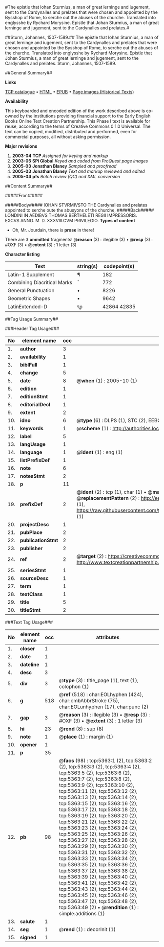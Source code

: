 #The epistle that Iohan Sturmius, a man of great lerninge and iugement, sent to the Cardynalles and prelates that were chosen and appointed by the Bysshop of Rome, to serche out the abuses of the churche. Translated into englysshe by Rychard Morysine. Epistle that Johan Sturmius, a man of great lerninge and jugement, sent to the Cardynalles and prelates.#

##Sturm, Johannes, 1507-1589.##
The epistle that Iohan Sturmius, a man of great lerninge and iugement, sent to the Cardynalles and prelates that were chosen and appointed by the Bysshop of Rome, to serche out the abuses of the churche. Translated into englysshe by Rychard Morysine.
Epistle that Johan Sturmius, a man of great lerninge and jugement, sent to the Cardynalles and prelates.
Sturm, Johannes, 1507-1589.

##General Summary##

**Links**

[TCP catalogue](http://www.ota.ox.ac.uk/tcp/)  • 
[HTML](http://tei.it.ox.ac.uk/tcp/Texts-HTML/free/A13/A13114.html)  • 
[EPUB](http://tei.it.ox.ac.uk/tcp/Texts-EPUB/free/A13/A13114.epub) • 
[Page images (Historical Texts)](https://data.historicaltexts.jisc.ac.uk/view?pubId=eebo-99840825e&pageId=eebo-99840825e-5363-1)

**Availability**

This keyboarded and encoded edition of the
	       work described above is co-owned by the institutions
	       providing financial support to the Early English Books
	       Online Text Creation Partnership. This Phase I text is
	       available for reuse, according to the terms of Creative
	       Commons 0 1.0 Universal. The text can be copied,
	       modified, distributed and performed, even for
	       commercial purposes, all without asking permission.

**Major revisions**

1. __2003-04__ __TCP__ *Assigned for keying and markup*
1. __2003-05__ __SPi Global__ *Keyed and coded from ProQuest page images*
1. __2005-03__ __Jonathan Blaney__ *Sampled and proofread*
1. __2005-03__ __Jonathan Blaney__ *Text and markup reviewed and edited*
1. __2005-04__ __pfs__ *Batch review (QC) and XML conversion*

##Content Summary##

#####Front#####

#####Body#####
IOHAN STVRMIVSTO THE Cardynalles and prelates appointed to serche oute the abusyons of the churche, 
#####Back#####
LONDINI IN AEDIBVS THOMAS BERTHELETI REGII IMPRESSORIS. EXCVS.ANNO. M. D. XXXVIII.CVM PRIVILEGIO.
**Types of content**

  * Oh, Mr. Jourdain, there is **prose** in there!

There are 3 **ommitted** fragments! 
 @__reason__ (3) : illegible (3)  •  @__resp__ (3) : #OXF (3)  •  @__extent__ (3) : 1 letter (3)

**Character listing**


|Text|string(s)|codepoint(s)|
|---|---|---|
|Latin-1 Supplement|¶|182|
|Combining             Diacritical Marks|̄|772|
|General Punctuation|•|8226|
|Geometric Shapes|▪|9642|
|LatinExtended-D|ꝰꝓ|42864 42835|

##Tag Usage Summary##

###Header Tag Usage###

|No|element name|occ|attributes|
|---|---|---|---|
|1.|__author__|3||
|2.|__availability__|1||
|3.|__biblFull__|1||
|4.|__change__|5||
|5.|__date__|8| @__when__ (1) : 2005-10 (1)|
|6.|__edition__|1||
|7.|__editionStmt__|1||
|8.|__editorialDecl__|1||
|9.|__extent__|2||
|10.|__idno__|6| @__type__ (6) : DLPS (1), STC (2), EEBO-CITATION (1), PROQUEST (1), VID (1)|
|11.|__keywords__|1| @__scheme__ (1) : http://authorities.loc.gov/ (1)|
|12.|__label__|5||
|13.|__langUsage__|1||
|14.|__language__|1| @__ident__ (1) : eng (1)|
|15.|__listPrefixDef__|1||
|16.|__note__|6||
|17.|__notesStmt__|2||
|18.|__p__|11||
|19.|__prefixDef__|2| @__ident__ (2) : tcp (1), char (1)  •  @__matchPattern__ (2) : ([0-9\-]+):([0-9IVX]+) (1), (.+) (1)  •  @__replacementPattern__ (2) : http://eebo.chadwyck.com/downloadtiff?vid=$1&page=$2 (1), https://raw.githubusercontent.com/textcreationpartnership/Texts/master/tcpchars.xml#$1 (1)|
|20.|__projectDesc__|1||
|21.|__pubPlace__|2||
|22.|__publicationStmt__|2||
|23.|__publisher__|2||
|24.|__ref__|2| @__target__ (2) : https://creativecommons.org/publicdomain/zero/1.0/ (1), http://www.textcreationpartnership.org/docs/. (1)|
|25.|__seriesStmt__|1||
|26.|__sourceDesc__|1||
|27.|__term__|1||
|28.|__textClass__|1||
|29.|__title__|5||
|30.|__titleStmt__|2||


###Text Tag Usage###

|No|element name|occ|attributes|
|---|---|---|---|
|1.|__closer__|1||
|2.|__date__|1||
|3.|__dateline__|1||
|4.|__desc__|3||
|5.|__div__|3| @__type__ (3) : title_page (1), text (1), colophon (1)|
|6.|__g__|518| @__ref__ (518) : char:EOLhyphen (424), char:cmbAbbrStroke (75), char:EOLunhyphen (17), char:punc (2)|
|7.|__gap__|3| @__reason__ (3) : illegible (3)  •  @__resp__ (3) : #OXF (3)  •  @__extent__ (3) : 1 letter (3)|
|8.|__hi__|23| @__rend__ (8) : sup (8)|
|9.|__note__|1| @__place__ (1) : margin (1)|
|10.|__opener__|1||
|11.|__p__|35||
|12.|__pb__|98| @__facs__ (98) : tcp:5363:1 (2), tcp:5363:2 (2), tcp:5363:3 (2), tcp:5363:4 (2), tcp:5363:5 (2), tcp:5363:6 (2), tcp:5363:7 (2), tcp:5363:8 (2), tcp:5363:9 (2), tcp:5363:10 (2), tcp:5363:11 (2), tcp:5363:12 (2), tcp:5363:13 (2), tcp:5363:14 (2), tcp:5363:15 (2), tcp:5363:16 (2), tcp:5363:17 (2), tcp:5363:18 (2), tcp:5363:19 (2), tcp:5363:20 (2), tcp:5363:21 (2), tcp:5363:22 (2), tcp:5363:23 (2), tcp:5363:24 (2), tcp:5363:25 (2), tcp:5363:26 (2), tcp:5363:27 (2), tcp:5363:28 (2), tcp:5363:29 (2), tcp:5363:30 (2), tcp:5363:31 (2), tcp:5363:32 (2), tcp:5363:33 (2), tcp:5363:34 (2), tcp:5363:35 (2), tcp:5363:36 (2), tcp:5363:37 (2), tcp:5363:38 (2), tcp:5363:39 (2), tcp:5363:40 (2), tcp:5363:41 (2), tcp:5363:42 (2), tcp:5363:43 (2), tcp:5363:44 (2), tcp:5363:45 (2), tcp:5363:46 (2), tcp:5363:47 (2), tcp:5363:48 (2), tcp:5363:49 (2)  •  @__rendition__ (1) : simple:additions (1)|
|13.|__salute__|1||
|14.|__seg__|1| @__rend__ (1) : decorInit (1)|
|15.|__signed__|1||
